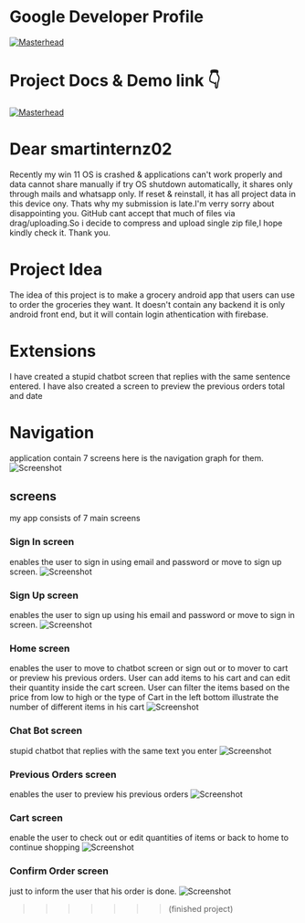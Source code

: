 # Google Developer Profile

[![Masterhead](https://3.bp.blogspot.com/-dB6ndKqIAuI/XdWeOASO5AI/AAAAAAAANZA/MSbT9mh6bukxkI-tqnu_GARIZZV5WNVhQCLcBGAsYHQ/s1600/image1.gif)](https://g.dev/mirack)

# Project Docs & Demo link 👇

[![Masterhead](https://www.google.com/imgres?imgurl=https://elitetools-partner.com/wp-content/uploads/2020/07/google-drive-gif.gif&imgrefurl=https://elitetools-partner.com/google-drive-gif/&tbnid=Bi4oSKeqvwo3xM&vet=1&docid=GRfELC5u2a0r-M&w=400&h=300&source=sh/x/im)](https://drive.google.com/drive/folders/16c20V4Fxo65ihN8HtaLyraB4UyL7G0S2)

# Dear smartinternz02
Recently my win 11 OS is crashed & applications can't work properly and data cannot share manually if try OS shutdown automatically, it shares only through mails and whatsapp only.
If reset & reinstall, it has all project data in this device ony.
Thats why my submission is late.I'm verry sorry about disappointing you.
GitHub cant accept that much of files via drag/uploading.So i decide to compress and upload single zip file,I hope kindly check it.
Thank you.

# Project Idea

The idea of this project is to make a grocery android app that users can use to order the groceries they want. It doesn't contain any backend it is only android front end, but it will contain login athentication with firebase.

# Extensions
I have created a stupid chatbot screen that replies with the same sentence entered.
I have also created a screen to preview the previous orders total and date


# Navigation
application contain 7 screens here is the navigation graph for them.
![Screenshot](snippets/navigation.jpg)

## screens
my app consists of 7 main screens

### Sign In screen
enables the user to sign in using email and password or move to sign up screen.
![Screenshot](snippets/signin.jpeg)

### Sign Up screen
enables the user to sign up using his email and password or move to sign in screen.
![Screenshot](snippets/signup.jpeg)

### Home screen
enables the user to move to chatbot screen or sign out or to mover to cart or preview his previous orders. User can add items to his cart and can edit their quantity inside the cart screen. User can filter the items based on the price from low to high or the type of  Cart in the left bottom illustrate the number of different items in his cart
![Screenshot](snippets/home.jpeg)

### Chat Bot screen
stupid chatbot that replies with the same text you enter
![Screenshot](snippets/chat.jpeg)

### Previous Orders screen
enables the user to preview his previous orders
![Screenshot](snippets/prev.jpeg)

### Cart screen
enable the user to check out or edit quantities of items or back to home to continue shopping
![Screenshot](snippets/cart.jpeg)

### Confirm Order screen
just to inform the user that his order is done.
![Screenshot](snippets/sucess.jpeg)
>>>>>>> (finished project)

